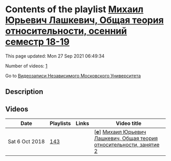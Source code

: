 # Contents of the playlist [Михаил Юрьевич Лашкевич, Общая теория относительности, осенний семестр 18-19](https://www.youtube.com/playlist?list=PLp9ABVh6_x4GC_R1H64A_64AIE40jJABd)

This page updated: Mon 27 Sep 2021 06:49:34

Number of videos: [1](#videos)

Go to [Видеозаписи Независимого Московского Университета](../README.md)

## Description



## Videos

|Date|Playlists|Links|Video title|
|---|---|---|---|
| Sat&nbsp;6&nbsp;Oct&nbsp;2018 | [143](../playlists/143 "Михаил Юрьевич Лашкевич, Общая теория относительности, осенний семестр 18-19") |  | [[**e**](https://studio.youtube.com/video/h80UzREpzeA/edit "Edit")] [Михаил Юрьевич Лашкевич, Общая теория относительности, занятие 2](https://www.youtube.com/watch?v=h80UzREpzeA&list=PLp9ABVh6_x4GC_R1H64A_64AIE40jJABd "13.09.2018") |
